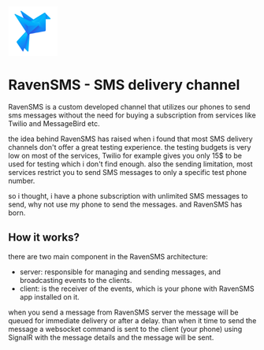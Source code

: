 <img width="100" height="100" alt="RavenSMS" src="https://github.com/YoussefSell/RavenSMS/blob/master/assets/logo.png">

# RavenSMS - SMS delivery channel

RavenSMS is a custom developed channel that utilizes our phones to send sms messages without the need for buying a subscription from services like Twilio and MessageBird etc.

the idea behind RavenSMS has raised when i found that most SMS delivery channels don't offer a great testing experience. the testing budgets is very low on most of the services, Twilio for example gives you only 15$ to be used for testing which i don't find enough. also the sending limitation, most services restrict you to send SMS messages to only a specific test phone number.

so i thought, i have a phone subscription with unlimited SMS messages to send, why not use my phone to send the messages. and RavenSMS has born.

## How it works?

there are two main component in the RavenSMS architecture:

- server: responsible for managing and sending messages, and broadcasting events to the clients.
- client: is the receiver of the events, which is your phone with RavenSMS app installed on it.

when you send a message from RavenSMS server the message will be queued for immediate delivery or after a delay. than when it time to send the message a websocket command is sent to the client (your phone) using SignalR with the message details and the message will be sent.

